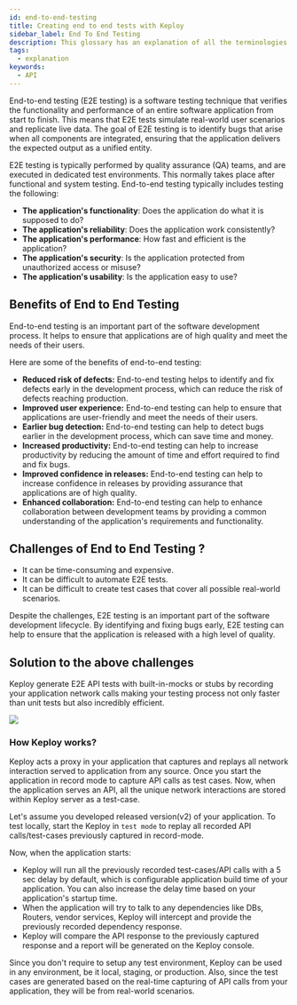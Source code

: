 ```yaml
---
id: end-to-end-testing
title: Creating end to end tests with Keploy
sidebar_label: End To End Testing
description: This glossary has an explanation of all the terminologies that beginners find difficult to understand at first glance.
tags:
  - explanation
keywords:
  - API
---
```


End-to-end testing (E2E testing) is a software testing technique that verifies the functionality and performance of an entire software application from start to finish. This means that E2E tests simulate real-world user scenarios and replicate live data. The goal of E2E testing is to identify bugs that arise when all components are integrated, ensuring that the application delivers the expected output as a unified entity.

E2E testing is typically performed by quality assurance (QA) teams, and are executed in dedicated test environments. This normally takes place after functional and system testing. End-to-end testing typically includes testing the following:

- **The application's functionality**: Does the application do what it is supposed to do?
- **The application's reliability**: Does the application work consistently?
- **The application's performance**: How fast and efficient is the application?
- **The application's security**: Is the application protected from unauthorized access or misuse?
- **The application's usability**: Is the application easy to use?

## Benefits of End to End Testing

End-to-end testing is an important part of the software development process. It helps to ensure that applications are of high quality and meet the needs of their users.

Here are some of the benefits of end-to-end testing:

- **Reduced risk of defects:** End-to-end testing helps to identify and fix defects early in the development process, which can reduce the risk of defects reaching production.
- **Improved user experience:** End-to-end testing can help to ensure that applications are user-friendly and meet the needs of their users.
- **Earlier bug detection:** End-to-end testing can help to detect bugs earlier in the development process, which can save time and money.
- **Increased productivity:** End-to-end testing can help to increase productivity by reducing the amount of time and effort required to find and fix bugs.
- **Improved confidence in releases:** End-to-end testing can help to increase confidence in releases by providing assurance that applications are of high quality.
- **Enhanced collaboration:** End-to-end testing can help to enhance collaboration between development teams by providing a common understanding of the application's requirements and functionality.

## Challenges of End to End Testing ?

- It can be time-consuming and expensive.
- It can be difficult to automate E2E tests.
- It can be difficult to create test cases that cover all possible real-world scenarios.

Despite the challenges, E2E testing is an important part of the software development lifecycle. By identifying and fixing bugs early, E2E testing can help to ensure that the application is released with a high level of quality.

## Solution to the above challenges

Keploy generate E2E API tests with built-in-mocks or stubs by recording your application network calls making your testing process not only faster than unit tests but also incredibly efficient.

<img src="https://keploy.io/docs/gif/record-tc.gif"/>

### How Keploy works?

Keploy acts a proxy in your application that captures and replays all network interaction served to application from any source. Once you start the application in record mode to capture API calls as test cases. Now, when the application serves an API, all the unique network interactions are stored within Keploy server as a test-case.

Let's assume you developed released version(v2) of your application. To test locally, start the Keploy in `test mode` to replay all recorded API calls/test-cases previously captured in record-mode.

Now, when the application starts:

- Keploy will run all the previously recorded test-cases/API calls with a 5 sec delay by default, which is configurable application build time of your application. You can also increase the delay time based on your application's startup time.
- When the application will try to talk to any dependencies like DBs, Routers, vendor services, Keploy will intercept and provide the previously recorded dependency response.
- Keploy will compare the API response to the previously captured response and a report will be generated on the Keploy console.

Since you don't require to setup any test environment, Keploy can be used in any environment, be it local, staging, or production. Also, since the test cases are generated based on the real-time capturing of API calls from your application, they will be from real-world scenarios.
